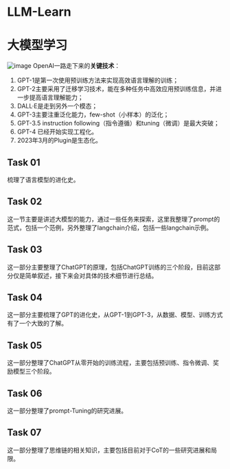 # LLM-Learn
# 大模型学习
![image](https://github.com/jinbo0906/LLM-Learn/assets/85282296/aea764e0-8818-43bc-a7f1-fa984d92e1ee)
OpenAI一路走下来的**关键技术**：
1. GPT-1是第一次使用预训练方法来实现高效语言理解的训练；
2. GPT-2主要采用了迁移学习技术，能在多种任务中高效应用预训练信息，并进一步提高语言理解能力；
3. DALL·E是走到另外一个模态；
4. GPT-3主要注重泛化能力，few-shot（小样本）的泛化；
5. GPT-3.5 instruction following（指令遵循）和tuning（微调）是最大突破；
6. GPT-4 已经开始实现工程化。
7. 2023年3月的Plugin是生态化。

## Task 01
梳理了语言模型的进化史。
## Task 02
这一节主要是讲述大模型的能力，通过一些任务来探索，这里我整理了prompt的范式，包括一个范例，另外整理了langchain介绍，包括一些langchain示例。
## Task 03
这一部分主要整理了ChatGPT的原理，包括ChatGPT训练的三个阶段，目前这部分仅是简单叙述，接下来会对具体的技术细节进行总结。
## Task 04
这一部分主要梳理了GPT的进化史，从GPT-1到GPT-3，从数据、模型、训练方式有了一个大致的了解。
## Task 05
这一部分整理了ChatGPT从零开始的训练流程，主要包括预训练、指令微调、奖励模型三个阶段。
## Task 06
这一部分整理了prompt-Tuning的研究进展。
## Task 07
这一部分整理了思维链的相关知识，主要包括目前对于CoT的一些研究进展和局限。

